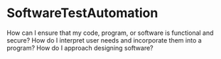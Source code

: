 # SoftwareTestAutomation
How can I ensure that my code, program, or software is functional and secure?
How do I interpret user needs and incorporate them into a program?
How do I approach designing software?
